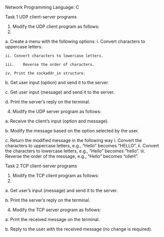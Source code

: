 Network Programming
Language: C

Task 1 UDP client-server programs
1.	Modify the UDP client program as follows:
2.	
a.	Create a menu with the following options:
    i.	Convert characters to uppercase letters.
  	
    ii.	Convert characters to lowercase letters.
  	
    iii.	Reverse the order of characters.
  	
    iv.	Print the sockaddr_in structure.
  	
  b.	Get user input (option) and send it to the server.
  
  c.	Get user input (message) and send it to the server.
  
  d.	Print the server’s reply on the terminal.
  

4.	Modify the UDP server program as follows:
	
  a.	Receive the client’s input (option and message).

  b.	Modify the message based on the option selected by the user.
  
  c.	Return the modified message in the following way
    i.	Convert the characters to uppercase letters, e.g., “Hello” becomes “HELLO”.
    ii.	Convert the characters to lowercase letters, e.g., “Hello” becomes “hello”.
    iii.	Reverse the order of the message, e.g., “Hello” becomes “olleH”.

Task 2 TCP client-server programs

1.	Modify the TCP client program as follows:
2.	
  a.	Get user’s input (message) and send it to the server.

  b.	Print the server’s reply on the terminal.
  
4.	Modify the TCP server program as follows:
   
  a.	Print the received message on the terminal.
  
  b.	Reply to the user with the received message (no change is required).
